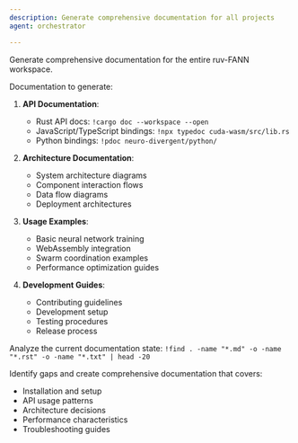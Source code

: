 ```yaml
---
description: Generate comprehensive documentation for all projects
agent: orchestrator

---
```


Generate comprehensive documentation for the entire ruv-FANN workspace.

Documentation to generate:

1. **API Documentation**:
   - Rust API docs: `!cargo doc --workspace --open`
   - JavaScript/TypeScript bindings: `!npx typedoc cuda-wasm/src/lib.rs`
   - Python bindings: `!pdoc neuro-divergent/python/`

2. **Architecture Documentation**:
   - System architecture diagrams
   - Component interaction flows
   - Data flow diagrams
   - Deployment architectures

3. **Usage Examples**:
   - Basic neural network training
   - WebAssembly integration
   - Swarm coordination examples
   - Performance optimization guides

4. **Development Guides**:
   - Contributing guidelines
   - Development setup
   - Testing procedures
   - Release process

Analyze the current documentation state:
`!find . -name "*.md" -o -name "*.rst" -o -name "*.txt" | head -20`

Identify gaps and create comprehensive documentation that covers:

- Installation and setup
- API usage patterns
- Architecture decisions
- Performance characteristics
- Troubleshooting guides
